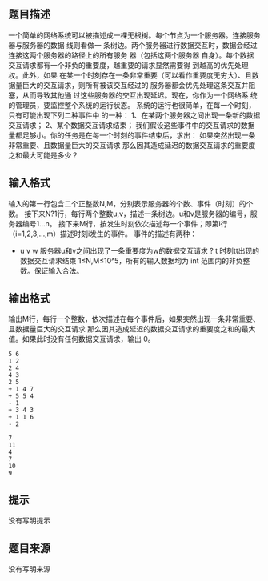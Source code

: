 


## 题目描述
一个简单的网络系统可以被描述成一棵无根树。每个节点为一个服务器。连接服务器与服务器的数据 线则看做一
条树边。两个服务器进行数据交互时，数据会经过连接这两个服务器的路径上的所有服务 器（包括这两个服务器
自身）。每个数据交互请求都有一个非负的重要度，越重要的请求显然需要得 到越高的优先处理权。此外，如果
在某一个时刻存在一条非常重要（可以看作重要度无穷大）、且数 据量巨大的交互请求，则所有被该交互经过的
服务器都会优先处理这条交互并阻塞，从而导致其他通 过这些服务器的交互出现延迟。现在，你作为一个网络系
统的管理员，要监控整个系统的运行状态。 系统的运行也很简单，在每一个时刻，只有可能出现下列二种事件中
的一种：
1、在某两个服务器之间出现一条新的数据交互请求；
2、某个数据交互请求结束；
我们假设这些事件中的交互请求的数据量都足够小。你的任务是在每一个时刻的事件结束后，求出：
如果突然出现一条非常重要、且数据量巨大的交互请求
那么因其造成延迟的数据交互请求的重要度之和最大可能是多少？
## 输入格式
输入的第一行包含二个正整数N,M，分别表示服务器的个数、事件（时刻）的个数。
接下来N?1行，每行两个整数u,v，描述一条树边。u和v是服务器的编号，服务器编号1…n。
接下来M行，按发生时刻依次描述每一个事件；即第i行（i=1,2,3,…,m）描述时刻i发生的事件。
事件的描述有两种：
+ u v w 服务器u和v之间出现了一条重要度为w的数据交互请求
? t 时刻tt出现的数据交互请求结束
1≤N,M≤10^5，所有的输入数据均为 int 范围内的非负整数。保证输入合法。
## 输出格式
输出M行，每行一个整数，依次描述在每个事件后，如果突然出现一条非常重要、且数据量巨大的交互请求
那么因其造成延迟的数据交互请求的重要度之和的最大值。如果此时没有任何数据交互请求，输出 0。

```input1
5 6
1 2
2 4
4 3
2 5
+ 1 4 7
+ 5 5 4
- 1
+ 3 4 3
+ 1 1 6
- 2

```
```output1
7
11
4
7
10
9
```

## 提示
没有写明提示
## 题目来源
没有写明来源


